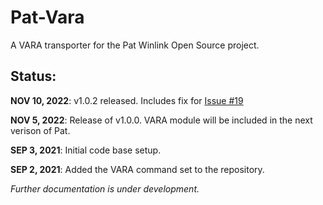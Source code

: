 # Pat-Vara
A VARA transporter for the Pat Winlink Open Source project.

## Status:
**NOV 10, 2022**: v1.0.2 released.  Includes fix for [Issue #19](https://github.com/n8jja/Pat-Vara/issues/19)

**NOV 5, 2022**: Release of v1.0.0.  VARA module will be included in the next verison of Pat.

**SEP 3, 2021**: Initial code base setup.

**SEP 2, 2021**: Added the VARA command set to the repository.


*Further documentation is under development.*
